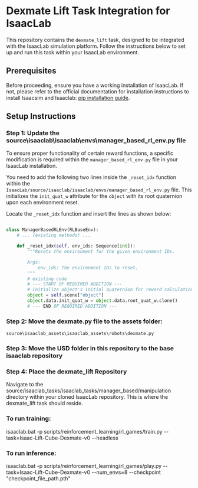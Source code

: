 # Dexmate Lift Task Integration for IsaacLab

This repository contains the `dexmate_lift` task, designed to be integrated with the IsaacLab simulation platform. Follow the instructions below to set up and run this task within your IsaacLab environment.

## Prerequisites

Before proceeding, ensure you have a working installation of IsaacLab. If not, please refer to the official  documentation for installation instructions to install Isaacsim and Isaaclab: [pip installation guide](https://isaac-sim.github.io/IsaacLab/main/source/setup/installation/pip_installation.html).

## Setup Instructions

### Step 1: Update the source\isaaclab\isaaclab\envs\manager_based_rl_env.py file

To ensure proper functionality of certain reward functions, a specific modification is required within the `manager_based_rl_env.py` file in your IsaacLab installation.

You need to add the following two lines inside the `_reset_idx` function within the `IsaacLab/source/isaaclab/isaaclab/envs/manager_based_rl_env.py` file. This initializes the `init_quat_w` attribute for the `object` with its root quaternion upon each environment reset.

Locate the `_reset_idx` function and insert the lines as shown below:

```python

class ManagerBasedRLEnv(RLBaseEnv):
    # ... (existing methods) ...

    def _reset_idx(self, env_ids: Sequence[int]):
        """Resets the environment for the given environment IDs.

        Args:
            env_ids: The environment IDs to reset.
        """
        # existing code
        # --- START OF REQUIRED ADDITION ---
        # Initialize object's initial quaternion for reward calculation
        object = self.scene["object"]
        object.data.init_quat_w = object.data.root_quat_w.clone()
        # --- END OF REQUIRED ADDITION ---
```

### Step 2: Move the dexmate.py file to the assets folder:

`source\isaaclab_assets\isaaclab_assets\robots\dexmate.py`

### Step 3: Move the USD folder in this repository to the base isaaclab repository

### Step 4: Place the dexmate_lift Repository

Navigate to the source/isaaclab_tasks/isaaclab_tasks/manager_based/manipulation directory within your cloned IsaacLab repository. This is where the dexmate_lift task should reside.

### To run training:
isaaclab.bat -p scripts/reinforcement_learning/rl_games/train.py --task=Isaac-Lift-Cube-Dexmate-v0 --headless   

### To run inference:
 isaaclab.bat -p scripts/reinforcement_learning/rl_games/play.py --task=Isaac-Lift-Cube-Dexmate-v0 --num_envs=8 --checkpoint "checkpoint_file_path.pth"   